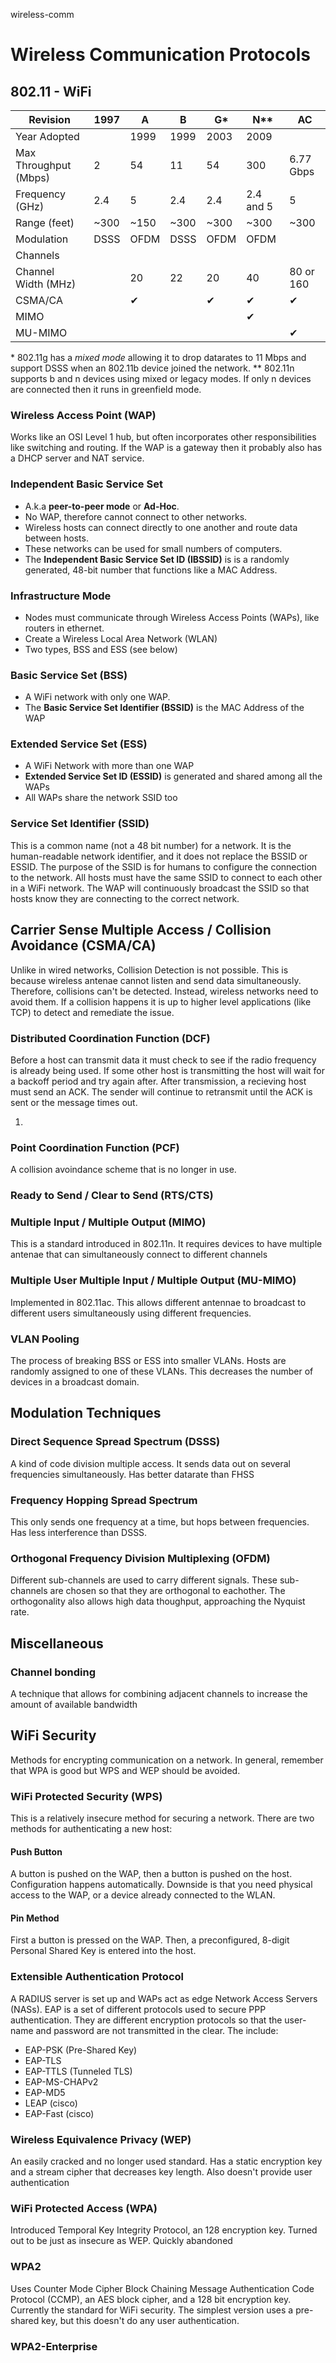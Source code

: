 wireless-comm

# Wireless Communication Protocols


## 802.11 - WiFi

| Revision              | 1997      | A         | B         | G\*       | N\*\*     | AC        |
|-----------------------|-----------|-----------|-----------|-----------|-----------|-----------|
| Year Adopted          |           | 1999      | 1999      | 2003      | 2009      |           |
| Max Throughput (Mbps) | 2         | 54        | 11        | 54        | 300       | 6.77 Gbps |
| Frequency (GHz)       | 2.4       | 5         | 2.4       | 2.4       | 2.4 and 5 | 5         |
| Range (feet)          | ~300      | ~150      | ~300      | ~300      | ~300      | ~300      |
| Modulation            | DSSS      | OFDM      | DSSS      | OFDM      | OFDM      |           |
| Channels              |           |           |           |           |           |           |
| Channel Width (MHz)   |           | 20        | 22        | 20        | 40        | 80 or 160 |
| CSMA/CA               |           | &#10004;  |           | &#10004;  | &#10004;  | &#10004;  |
| MIMO                  |           |           |           |           | &#10004;  |           |
| MU-MIMO               |           |           |           |           |           | &#10004;  |

\* 802.11g has a _mixed mode_ allowing it to drop datarates to 11 Mbps and support DSSS when an 802.11b device joined the network.
\*\* 802.11n supports b and n devices using mixed or legacy modes. If only n devices are connected then it runs in greenfield mode.


### Wireless Access Point (WAP)
Works like an OSI Level 1 hub, but often incorporates other responsibilities like switching and routing.
If the WAP is a gateway then it probably also has a DHCP server and NAT service.

### Independent Basic Service Set
- A.k.a **peer-to-peer mode** or **Ad-Hoc**.
- No WAP, therefore cannot connect to other networks.
- Wireless hosts can connect directly to one another and route data between hosts.
- These networks can be used for small numbers of computers.
- The **Independent Basic Service Set ID (IBSSID)** is is a randomly generated, 48-bit number that functions like a MAC Address.

### Infrastructure Mode
- Nodes must communicate through Wireless Access Points (WAPs), like routers in ethernet.
- Create a Wireless Local Area Network (WLAN)
- Two types, BSS and ESS (see below)

### Basic Service Set (BSS)
- A WiFi network with only one WAP.
- The **Basic Service Set Identifier (BSSID)** is the MAC Address of the WAP

### Extended Service Set (ESS)
- A WiFi Network with more than one WAP
- **Extended Service Set ID (ESSID)** is generated and shared among all the WAPs
- All WAPs share the network SSID too

### Service Set Identifier (SSID)
This is a common name (not a 48 bit number) for a network.
It is the human-readable network identifier, and it does not replace the BSSID or ESSID.
The purpose of the SSID is for humans to configure the connection to the network.
All hosts must have the same SSID to connect to each other in a WiFi network.
The WAP will continuously broadcast the SSID so that hosts know they are connecting to the correct network.





## Carrier Sense Multiple Access / Collision Avoidance (CSMA/CA)
Unlike in wired networks, Collision Detection is not possible.
This is because wireless antenae cannot listen and send data simultaneously.
Therefore, collisions can't be detected.
Instead, wireless networks need to avoid them.
If a collision happens it is up to higher level applications (like TCP) to detect and remediate the issue.

### Distributed Coordination Function (DCF)
Before a host can transmit data it must check to see if the radio frequency is already being used.
If some other host is transmitting the host will wait for a backoff period and try again after.
After transmission, a recieving host must send an ACK.
The sender will continue to retransmit until the ACK is sent or the message times out.

1. 

### Point Coordination Function (PCF)
A collision avoindance scheme that is no longer in use.

### Ready to Send / Clear to Send (RTS/CTS)

### Multiple Input / Multiple Output (MIMO)
This is a standard introduced in 802.11n.
It requires devices to have multiple antenae that can simultaneously connect to different channels

### Multiple User Multiple Input / Multiple Output (MU-MIMO)
Implemented in 802.11ac.
This allows different antennae to broadcast to different users simultaneously using different frequencies.

### VLAN Pooling
The process of breaking BSS or ESS into smaller VLANs.
Hosts are randomly assigned to one of these VLANs.
This decreases the number of devices in a broadcast domain.





## Modulation Techniques
### Direct Sequence Spread Spectrum (DSSS)
A kind of code division multiple access.
It sends data out on several frequencies simultaneously.
Has better datarate than FHSS

### Frequency Hopping Spread Spectrum
This only sends one frequency at a time, but hops between frequencies.
Has less interference than DSSS.

### Orthogonal Frequency Division Multiplexing (OFDM)
Different sub-channels are used to carry different signals.
These sub-channels are chosen so that they are orthogonal to eachother.
The orthogonality also allows high data thoughput, approaching the Nyquist rate.








## Miscellaneous

### Channel bonding
A technique that allows for combining adjacent channels to increase the amount of available bandwidth





## WiFi Security
Methods for encrypting communication on a network.
In general, remember that WPA is good but WPS and WEP should be avoided.

### WiFi Protected Security (WPS)
This is a relatively insecure method for securing a network.
There are two methods for authenticating a new host:

#### Push Button
A button is pushed on the WAP, then a button is pushed on the host.
Configuration happens automatically.
Downside is that you need physical access to the WAP, or a device already connected to the WLAN.

#### Pin Method
First a button is pressed on the WAP.
Then, a preconfigured, 8-digit Personal Shared Key is entered into the host.


### Extensible Authentication Protocol
A RADIUS server is set up and WAPs act as edge Network Access Servers (NASs).
EAP is a set of different protocols used to secure PPP authentication.
They are different encryption protocols so that the user-name and password are not transmitted in the clear.
The include:
- EAP-PSK (Pre-Shared Key)
- EAP-TLS
- EAP-TTLS (Tunneled TLS)
- EAP-MS-CHAPv2
- EAP-MD5
- LEAP (cisco)
- EAP-Fast (cisco)


### Wireless Equivalence Privacy (WEP)
An easily cracked and no longer used standard.
Has a static encryption key and a stream cipher that decreases key length.
Also doesn't provide user authentication

### WiFi Protected Access (WPA)
Introduced Temporal Key Integrity Protocol, an 128 encryption key.
Turned out to be just as insecure as WEP.
Quickly abandoned

### WPA2
Uses Counter Mode Cipher Block Chaining Message Authentication Code Protocol (CCMP), an AES block cipher, and a 128 bit encryption key.
Currently the standard for WiFi security.
The simplest version uses a pre-shared key, but this doesn't do any user authentication.

### WPA2-Enterprise
